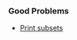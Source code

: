 ### Good Problems
- [Print subsets](https://github.com/RohitDhatrak/DS-Algo/blob/main/Bit%20Manipulation/SubSet.java)
